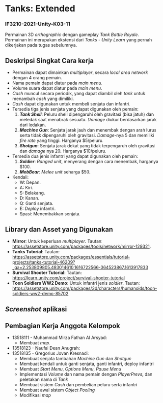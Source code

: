 # Tanks: Extended

### IF3210-2021-Unity-K03-11

Permainan 3D _orthographic_ dengan gameplay _Tank Battle Royale_. Permainan ini merupakan ekstensi dari _Tanks - Unity Learn_ yang pernah dikerjakan pada tugas sebelumnya.

## Deskripsi Singkat Cara kerja

- Permainan dapat dimainkan _multiplayer_, secara _local area network_ dengan 4 orang pemain.
- Nama pemain dapat diatur pada _main menu_.
- Volume suara dapat diatur pada _main menu_.
- _Cash_ muncul secara periodik, yang dapat diambil oleh _tank_ untuk menambah _cash_ yang dimiliki.
- _Cash_ dapat digunakan untuk membeli senjata dan infantri.
- Tersedia tiga jenis senjata yang dapat digunakan oleh pemain:
  1. **_Tank Shell_**: Peluru shell dipengaruhi oleh gravitasi (bisa jatuh) dan meledak saat menabrak sesuatu. _Damage_ diukur berdasarkan jarak dari ledakan.
  2. **_Machine Gun_**: Senjata jarak jauh dan menembak dengan arah lurus serta tidak dipengaruhi oleh gravitasi. _Damage_-nya 5 dan memiliki _fire rate_ yang tinggi. Harganya $5/peluru.
  3. **_Shotgun_**: Senjata jarak dekat yang tidak terpengaruh oleh gravitasi dan _damage_ nya 20. Harganya $10/peluru.
- Tersedia dua jenis infantri yang dapat digunakan oleh pemain:
  1. **_Soldier_**: _Ranged unit_, menyerang dengan cara menembak, harganya $100.
  2. **_MobBear_**: _Melee unit_ seharga $50.
- Kendali:
  - W: Depan.
  - A: Kiri.
  - S: Belakang.
  - D: Kanan.
  - Q: Ganti senjata.
  - E: _Deploy_ infantri.
  - Spasi: Menembakkan senjata.

## Library dan Asset yang Digunakan

- **Mirror**: Untuk keperluan _multiplayer_. Tautan: https://assetstore.unity.com/packages/tools/network/mirror-129321.
- **Tanks Tutorial**: Tautan: https://assetstore.unity.com/packages/essentials/tutorial-projects/tanks-tutorial-46209?_ga=2.253809805.483014610.1616722566-364523867.1613917833
- **Survival Shooter Tutorial**: Tautan: https://learn.unity.com/project/survival-shooter-tutorial
- **Toon Soldiers WW2 Demo**: Untuk infantri jenis _soldier_. Tautan: https://assetstore.unity.com/packages/3d/characters/humanoids/toon-soldiers-ww2-demo-85702

## _Screenshot_ aplikasi

## Pembagian Kerja Anggota Kelompok

- 13518111 - Muhammad Mirza Fathan Al Arsyad:
  - Membuat _map_.
- 13518123 - Naufal Dean Anugrah:
- 13518135 - Gregorius Jovan Kresnadi:
  - Membuat senjata tambahan _Machine Gun_ dan _Shotgun_
  - Membuat kendali untuk ganti senjata, ganti infantri, deploy infantri
  - Membuat _Start Menu_, _Options Menu_, _Pause Menu_
  - Implementasi _Volume_ dan nama pemain dengan _PlayerPrevs_, dan peletakan nama di _Tank_
  - Membuat sistem _Cash_ dan pembelian peluru serta infantri
  - Membuat awal sistem _Object Pooling_
  - Modifikasi _map_
